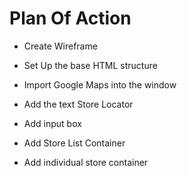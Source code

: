 # Plan Of Action

- Create Wireframe

- Set Up the base HTML structure

- Import Google Maps into the window

- Add the text Store Locator

- Add input box

- Add Store List Container

- Add individual store container